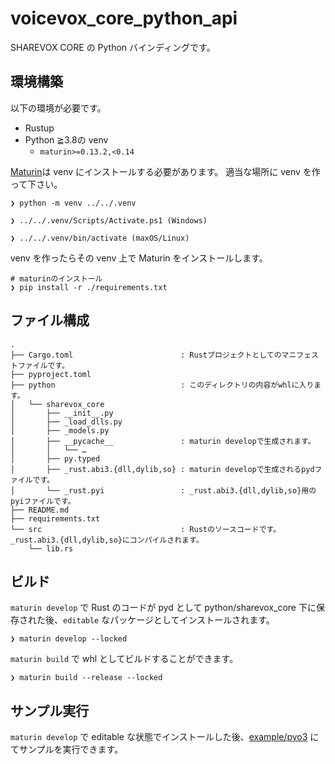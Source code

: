# voicevox\_core\_python\_api

SHAREVOX CORE の Python バインディングです。

## 環境構築

以下の環境が必要です。

- Rustup
- Python ≧3.8の venv
    - `maturin>=0.13.2,<0.14`

[Maturin](https://maturin.rs/)は venv にインストールする必要があります。
適当な場所に venv を作って下さい。

```console
❯ python -m venv ../../.venv
```

```console
❯ ../../.venv/Scripts/Activate.ps1 (Windows)
```

```console
❯ ../../.venv/bin/activate (maxOS/Linux)
```

venv を作ったらその venv 上で Maturin をインストールします。

```console
# maturinのインストール
❯ pip install -r ./requirements.txt
```

## ファイル構成

```console
.
├── Cargo.toml                        : Rustプロジェクトとしてのマニフェストファイルです。
├── pyproject.toml
├── python                            : このディレクトリの内容がwhlに入ります。
│   └── sharevox_core
│       ├── __init__.py
│       ├── _load_dlls.py
│       ├── _models.py
│       ├── __pycache__               : maturin developで生成されます。
│       │   └── …
│       ├── py.typed
│       ├── _rust.abi3.{dll,dylib,so} : maturin developで生成されるpydファイルです。
│       └── _rust.pyi                 : _rust.abi3.{dll,dylib,so}用のpyiファイルです。
├── README.md
├── requirements.txt
└── src                               : Rustのソースコードです。_rust.abi3.{dll,dylib,so}にコンパイルされます。
    └── lib.rs
```

## ビルド

`maturin develop` で Rust のコードが pyd として python/sharevox\_core 下に保存された後、`editable` なパッケージとしてインストールされます。

```console
❯ maturin develop --locked
```

`maturin build` で whl としてビルドすることができます。

```console
❯ maturin build --release --locked
```

## サンプル実行

`maturin develop` で editable な状態でインストールした後、[example/pyo3](../../example/pyo3) にてサンプルを実行できます。
